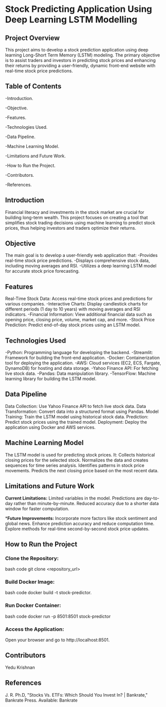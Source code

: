 # Stock Predicting Application Using Deep Learning LSTM Modelling

## Project Overview
This project aims to develop a stock prediction application using deep learning Long-Short Term Memory (LSTM) modeling. The primary objective is to assist traders and investors in predicting stock prices and enhancing their returns by providing a user-friendly, dynamic front-end website with real-time stock price predictions.

## Table of Contents
-Introduction.

-Objective.

-Features.

-Technologies Used.

-Data Pipeline.

-Machine Learning Model.

-Limitations and Future Work.

-How to Run the Project.

-Contributors.

-References.

## Introduction
Financial literacy and investments in the stock market are crucial for building long-term wealth. This project focuses on creating a tool that simplifies stock trading decisions using machine learning to predict stock prices, thus helping investors and traders optimize their returns.

## Objective
The main goal is to develop a user-friendly web application that:
-Provides real-time stock price predictions.
-Displays comprehensive stock data, including moving averages and RSI.
-Utilizes a deep learning LSTM model for accurate stock price forecasting.

## Features
Real-Time Stock Data: Access real-time stock prices and predictions for various companies.
-Interactive Charts: Display candlestick charts for different periods (1 day to 10 years) with moving averages and RSI indicators.
-Financial Information: View additional financial data such as opening price, closing price, volume, market cap, and more.
-Stock Price Prediction: Predict end-of-day stock prices using an LSTM model.

## Technologies Used
-Python: Programming language for developing the backend.
-Streamlit: Framework for building the front-end application.
-Docker: Containerization tool for deploying the application.
-AWS: Cloud services (EC2, ECS, Fargate, DynamoDB) for hosting and data storage.
-Yahoo Finance API: For fetching live stock data.
-Pandas: Data manipulation library.
-TensorFlow: Machine learning library for building the LSTM model.

## Data Pipeline
Data Collection: Use Yahoo Finance API to fetch live stock data.
Data Transformation: Convert data into a structured format using Pandas.
Model Training: Train the LSTM model using historical stock data.
Prediction: Predict stock prices using the trained model.
Deployment: Deploy the application using Docker and AWS services.

## Machine Learning Model
The LSTM model is used for predicting stock prices. It:
Collects historical closing prices for the selected stock.
Normalizes the data and creates sequences for time series analysis.
Identifies patterns in stock price movements.
Predicts the next closing price based on the most recent data.

## Limitations and Future Work

**Current Limitations:**
Limited variables in the model.
Predictions are day-to-day rather than minute-by-minute.
Reduced accuracy due to a shorter data window for faster computation.

***Future Improvements:**
Incorporate more factors like stock sentiment and global news.
Enhance prediction accuracy and reduce computation time.
Explore methods for real-time second-by-second stock price updates.

## How to Run the Project

### Clone the Repository:
bash code
git clone <repository_url>

### Build Docker Image:
bash code
docker build -t stock-predictor.

### Run Docker Container:
bash code
docker run -p 8501:8501 stock-predictor

### Access the Application:
Open your browser and go to http://localhost:8501.

## Contributors

Yedu Krishnan


## References
J. R. Ph.D, "Stocks Vs. ETFs: Which Should You Invest In? | Bankrate," Bankrate Press. Available: Bankrate
